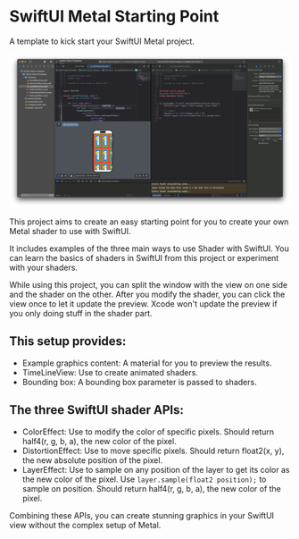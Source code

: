 # SwiftUI Metal Starting Point
A template to kick start your SwiftUI Metal project.

![screenshot1](assets/screenshot1.png)

This project aims to create an easy starting point for you to create your own Metal shader to use with SwiftUI.

It includes examples of the three main ways to use Shader with SwiftUI. You can learn the basics of shaders in SwiftUI from this project or experiment with your shaders.

While using this project, you can split the window with the view on one side and the shader on the other. After you modify the shader, you can click the view once to let it update the preview. Xcode won't update the preview if you only doing stuff in the shader part.

## This setup provides:

- Example graphics content: A material for you to preview the results.
- TimeLineView: Use to create animated shaders.
- Bounding box: A bounding box parameter is passed to shaders.

## The three SwiftUI shader APIs:

- ColorEffect: Use to modify the color of specific pixels. Should return half4(r, g, b, a), the new color of the pixel.
- DistortionEffect: Use to move specific pixels. Should return float2(x, y), the new absolute position of the pixel.
- LayerEffect: Use to sample on any position of the layer to get its color as the new color of the pixel. Use `layer.sample(float2 position);` to sample on position. Should return half4(r, g, b, a), the new color of the pixel.

Combining these APIs, you can create stunning graphics in your SwiftUI view without the complex setup of Metal.